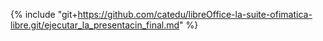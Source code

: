 {% include "git+https://github.com/catedu/libreOffice-la-suite-ofimatica-libre.git/ejecutar_la_presentacin_final.md" %}